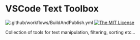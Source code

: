 # VSCode Text Toolbox

![.github/workflows/BuildAndPublish.yml](https://github.com/carlocardella/vscode-TextToolbox/workflows/.github/workflows/BuildAndPublish.yml/badge.svg?branch=master)
[![The MIT License](https://img.shields.io/badge/license-MIT-orange.svg?style=flat-square)](http://opensource.org/licenses/MIT)

Collection of tools for text manipulation, filtering, sorting etc...

<!-- Extension Icon made by <a href="http://www.freepik.com/" title="Freepik">Freepik</a> from <a href="https://www.flaticon.com/" title="Flaticon"> www.flaticon.com</a> -->